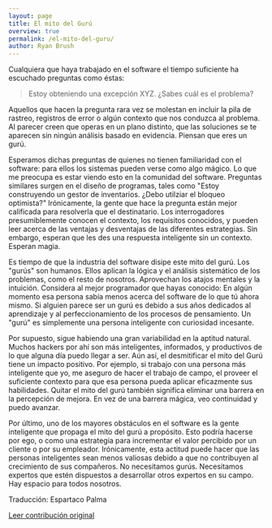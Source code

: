 ```yaml
---
layout: page
title: El mito del Gurú
overview: true
permalink: /el-mito-del-guru/
author: Ryan Brush
---
```


Cualquiera que haya trabajado en el software el tiempo suficiente ha escuchado preguntas como éstas:

> Estoy obteniendo una excepción XYZ. ¿Sabes cuál es el problema?

Aquellos que hacen la pregunta rara vez se molestan en incluir la pila de rastreo, registros de error o algún contexto que nos conduzca al problema. Al parecer creen que operas en un plano distinto, que las soluciones se te aparecen sin ningún análisis basado en evidencia. Piensan que eres un gurú.

Esperamos dichas preguntas de quienes no tienen familiaridad con el software: para ellos los sistemas pueden verse como algo mágico. Lo que me preocupa es estar viendo esto en la comunidad del software. Preguntas similares surgen en el diseño de programas, tales como "Estoy construyendo un gestor de inventarios. ¿Debo utilziar el bloqueo optimista?" Irónicamente, la gente que hace la pregunta están mejor calificada para resolverla que el destinatario. Los interrogadores presumiblemente conocen el contexto, los requisitos conocidos, y pueden leer acerca de las ventajas y desventajas de las diferentes estrategias. Sin embargo, esperan que les des una respuesta inteligente sin un contexto. Esperan magia.

Es tiempo de que la industria del software disipe este mito del gurú. Los "gurús" son humanos. Ellos aplican la lógica y el análisis sistemático de los problemas, como el resto de nosotros. Aprovechan los atajos mentales y la intuición. Considera al mejor programador que hayas conocido: En algún momento esa persona sabía menos acerca del software de lo que tú ahora mismo. Si alguien parece ser un gurú es debido a sus años dedicados al aprendizaje y al perfeccionamiento de los procesos de pensamiento. Un "gurú" es simplemente una persona inteligente con curiosidad incesante.

Por supuesto, sigue habiendo una gran variabilidad en la aptitud natural. Muchos hackers por ahí son más inteligentes, informados, y productivos de lo que alguna día puedo llegar a ser. Aún así, el desmitificar el mito del Gurú tiene un impacto positivo. Por ejemplo, si trabajo con una persona más inteligente que yo, me aseguro de hacer el trabajo de campo, el proveer el suficiente contexto para que esa persona pueda aplicar eficazmente sus habilidades. Quitar el mito del gurú también significa eliminar una barrera en la percepción de mejora. En vez de una barrera mágica, veo continuidad y puedo avanzar.

Por último, uno de los mayores obstáculos en el software es la gente inteligente que propaga el mito del gurú a propósito. Esto podría hacerse por ego, o como una estrategia para incrementar el valor percibido por un cliente o por su empleador. Irónicamente, esta actitud puede hacer que las personas inteligentes sean menos valiosas debido a que no contribuyen al crecimiento de sus compañeros. No necesitamos gurús. Necesitamos expertos que estén dispuestos a desarrollar otros expertos en su campo. Hay espacio para todos nosotros.


Traducción: Espartaco Palma

[Leer contribución original](http://programmer.97things.oreilly.com/wiki/index.php/The_Guru_Myth)
